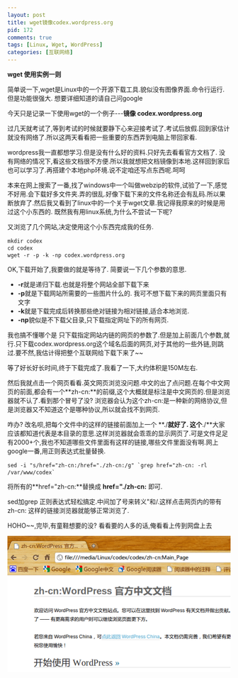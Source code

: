 ```yaml
--- 
layout: post
title: wget镜像codex.wordpress.org
pid: 172
comments: true
tags: [Linux, Wget, WordPress]
categories: [互联网络]
---
```

**wget 使用实例一则**

简单说一下,wget是Linux中的一个开源下载工具.貌似没有图像界面.命令行运行.但是功能很强大. 想要详细知道的请自己问google

今天只是记录一下使用wget的一个例子---**镜像 codex.wordpress.org**

过几天就考试了,等到考试的时候就要静下心来迎接考试了.考试后放假.回到家估计就没有网络了.所以这两天看看把一些重要的东西弄到电脑上带回家看.

wordpress我一直都想学习.但是没有什么好的资料.只好先去看看官方文档了. 没有网络的情况下,看这些文档很不方便.所以我就想把文档镜像到本地.这样回到家后也可以学习了.再搭建个本地php环境.说不定咱还写点东西呢.呵呵

本来在网上搜索了一番,找了windows中一个叫做webzip的软件,试验了一下,感觉不好用.会下载好多文件夹.弄的很乱.好像下载下来的文件名称还会有乱码.所以果断放弃了.然后我又看到了linux中的一个关于wget文章.我记得我原来的时候是用过这个小东西的. 既然我有用linux系统,为什么不尝试一下呢?

又浏览了几个网站,决定使用这个小东西完成我的任务.

    mkdir codex
    cd codex
    wget -r -p -k -np codex.wordpress.org
    
OK,下载开始了,我要做的就是等待了. 简要说一下几个参数的意思.

- **-r**就是递归下载.也就是将整个网站全部下载下来
- **-p**就是下载网站所需要的一些图片什么的. 我可不想下载下来的网页里面只有文字
- **-k**就是下载完成后转换那些绝对链接为相对链接,适合本地浏览.
- **-np**貌似是不下载父目录,只下载指定网址下的所有网页.

我也搞不懂哪个是 只下载指定网站内链的网页的参数了.但是加上前面几个参数,就行.只下载codex.wordpress.org这个域名后面的网页,对于其他的一些外链,则跳过.要不然,我估计得把整个互联网给下载下来了~~

等了好长好长时间,终于下载完成了.我看了一下,大约体积是150M左右.

然后我就点击一个网页看看.英文网页浏览没问题.中文的出了点问题.在每个中文网页的前面,都会有一个**zh-cn:**的前缀,这个大概就是标注是中文网页的.但是浏览器就不认了.看到那个冒号了没? 浏览器会认为这个zh-cn:是一种新的网络协议,但是浏览器又不知道这个是哪种协议,所以就会找不到网页.

咋办? 改名呗,把每个文件中的这样的链接前面加上一个 **./**就好了. 这个**./**大家应该都知道代表是本目录的意思.这样浏览器就会乖乖的显示网页了.可是文件足足有2000+个,我也不知道哪些文件里面有这样的链接,哪些文件里面没有啊.网上google一番,用正则表达式批量替换.

    sed -i "s/href="zh-cn:/href="./zh-cn:/g" `grep href="zh-cn: -rl /var/www/codex`
    
将所有的**href="zh-cn:**替换成 **href="./zh-cn:** 即可.

sed加grep 正则表达式轻松搞定.中间加了号来转义"和/.这样点击网页内的带有zh-cn: 这样的链接浏览器就能够正常浏览了.

HOHO~~,完毕,有童鞋想要的没? 看看要的人多的话,俺看看上传到网盘上去

![](/uploads/2011/06/20_01.png)
